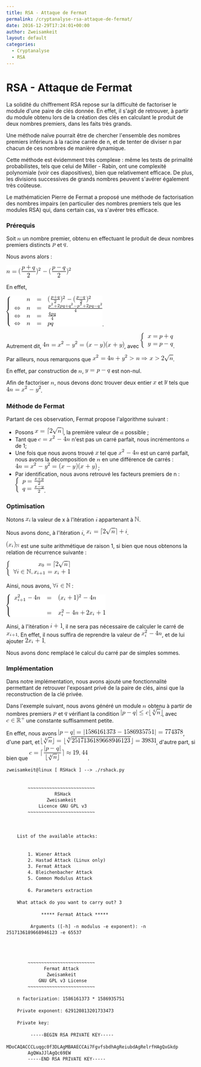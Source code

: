 ```yaml
---
title: RSA - Attaque de Fermat
permalink: /cryptanalyse-rsa-attaque-de-fermat/
date: 2016-12-29T17:24:01+00:00
author: Zweisamkeit
layout: default
categories:
  - Cryptanalyse
  - RSA
---
```

# RSA - Attaque de Fermat

La solidité du chiffrement RSA repose sur la difficulté de factoriser le module d'une paire de clés donnée. En effet, il s'agit de retrouver, à partir du module obtenu lors de la création des clés en calculant le produit de deux nombres premiers, dans les faits très grands.

Une méthode naïve pourrait être de chercher l'ensemble des nombres premiers inférieurs à la racine carrée de n, et de tenter de diviser n par chacun de ces nombres de manière dynamique.

Cette méthode est évidemment très complexe : même les tests de primalité probabilistes, tels que celui de Miller - Rabin, ont une complexité polynomiale (voir ces diapositives), bien que relativement efficace. De plus, les divisions successives de grands nombres peuvent s'avérer également très coûteuse.

Le mathématicien Pierre de Fermat a proposé une méthode de factorisation des nombres impairs (en particulier des nombres premiers tels que les modules RSA) qui, dans certain cas, va s'avérer très efficace.

 
### Prérequis


Soit ![](/img/85ed301d2dec3500a4a7a6b9599251f6.png)<!-- n --> un nombre premier, obtenu en effectuant le produit de deux nombres premiers distincts ![](/img/85fd369a34bcb690cd5cc13153ab2c51.png)<!-- p --> et ![](/img/c69e06211d8d74949a67e9b16517a22a.png)<!-- q -->.

Nous avons alors :

![](/img/1ae854509fd1a4fbf27c87a26305f919.png)<!-- n = (\frac{p+q}{2})^2-(\frac{p-q}{2})^2 -->

En effet,

![](/img/9678312cf1652725634e24b2772f0200.png)<!-- \left\{\begin{array}{rrcl}&n&=&(\frac{p+q}{2})^2-(\frac{p-q}{2})^2\\ \Leftrightarrow&n&=&\frac{p^2+2pq+q^2 - p^2 + 2pq - q^2}{4}\\ \Leftrightarrow&n&=&\frac{4pq}{4}\\ \Leftrightarrow&n&=&pq\end{array}\right. -->.

Autrement dit, ![](/img/7b0b5f1a3299b85662cbc6b01ac8fb36.png)<!-- 4n = x^2-y^2=(x-y)(x+y) -->, avec ![](/img/3ac1a37d2a2c1d4dad9243e2f4c8998d.png)<!--  \left\{\begin{array}{r}x=p+q\\y=p-q\end{array}\right. -->.

Par ailleurs, nous remarquons que ![](/img/a2ff7a38227ded16704d70839f3c9a0f.png)<!--  x^2 = 4n + y^2 > n \Rightarrow x > 2\sqrt{n} -->.

En effet, par construction de ![](/img/85ed301d2dec3500a4a7a6b9599251f6.png)<!-- n -->, ![](/img/19d635840e265ab3355cf423dcf5a57c.png)<!-- y=p-q --> est non-nul.

Afin de factoriser ![](/img/85ed301d2dec3500a4a7a6b9599251f6.png)<!-- n -->, nous devons donc trouver deux entier ![](/img/fb341fe2cc1cadccb1751e5cc07c52ad.png)<!-- x --> et ![](/img/f9cc2768507371dadcfc7d11820baa3f.png)<!-- y --> tels que ![](/img/e9839b2d3cd455aee89482e5e4ab1b5c.png)<!-- 4n=x^2-y^2 -->.

 
### Méthode de Fermat


Partant de ces observation, Fermat propose l'algorithme suivant :

* Posons ![](/img/40c96e27e5acfcc9e5fbce03fa066cf2.png)<!-- x = \lceil 2\sqrt{n}\rceil -->, la première valeur de ![](/img/b5be717cba1b2ad64f2986aed2540851.png)<!-- a --> possible ;
* Tant que ![](/img/8e9e5e63f5c839135d4424bc75413f52.png)<!-- c=x^2 - 4n --> n'est pas un carré parfait, nous incrémentons ![](/img/b5be717cba1b2ad64f2986aed2540851.png)<!-- a --> de 1;
* Une fois que nous avons trouvé ![](/img/fb341fe2cc1cadccb1751e5cc07c52ad.png)<!-- x --> tel que ![](/img/d2455df22e99bf3bf19ca85fe8a079e4.png)<!-- x^2 - 4n --> est un carré parfait, nous avons la décomposition de ![](/img/85ed301d2dec3500a4a7a6b9599251f6.png)<!-- n --> en une différence de carrés : ![](/img/00181f9dcf0826f8f2c15b639fcfcb5a.png)<!--  4n = x^2 - y^2=(x-y)(x+y) --> ;
* Par identification, nous avons retrouvé les facteurs premiers de n : ![](/img/bd9e1e3daeca2df8ecaec940d6004ed5.png)<!-- \left\{\begin{array}{l}p = \frac{x + y}{2}\\q = \frac{x - y}{2}\end{array}\right. -->.

 
### Optimisation


Notons ![](/img/70d713b9358a1361823e4a4be1c63150.png)<!-- x_i --> la valeur de x à l'itération ![](/img/938d7eb55ea8a71b03bd6fc53ec0c3fc.png)<!-- i --> appartenant à ![](/img/77d75490c376733caa7fc55af6d3f2c3.png)<!-- \mathbb{N} -->.

Nous avons donc, à l'itération ![](/img/938d7eb55ea8a71b03bd6fc53ec0c3fc.png)<!-- i -->, ![](/img/73acd53befc598c1c77d343c6f2076ff.png)<!-- x_i=\lceil 2\sqrt{n}\rceil +i -->.

![](/img/b4fdc2cf942cafd6d284fd4dfdf78fdd.png)<!-- (x_i)_{\mathbb{N}} --> est une suite arithmétique de raison 1, si bien que nous obtenons la relation de récurrence suivante :

![](/img/c409fc422def35a630253f3e10d3c2ab.png)<!-- \left\{\begin{array}{r}x_0=\lceil 2\sqrt{n}\rceil\\ \forall i\in\mathbb{N}, x_{i+1}= x_i +1\end{array}\right. -->

Ainsi, nous avons, ![](/img/eb7655362bbb7d75079c9ba5ebf7b1c7.png)<!-- \forall i\in\mathbb{N} --> :

![](/img/7e97798b790eebed32bb8e48c38e1f08.png)<!-- \left\{\begin{array}{rcl}x_{i+1}^2 - 4n&=&(x_i+1)^2-4n\\\\&=&x_i^2-4n+2x_i+1\end{array}\right. -->

Ainsi, à l'itération ![](/img/82a8b9cdd39985556a716ac420c95c71.png)<!-- i+1 -->, il ne sera pas nécessaire de calculer le carré de ![](/img/cf02f957f6a6393edb37b0ccc3045e2c.png)<!-- x_{i+1} -->. En effet, il nous suffira de reprendre la valeur de ![](/img/fde5bb8d6a73ddd0927655fc3cff7823.png)<!-- x_i^2 -4n -->, et de lui ajouter ![](/img/b7483f4d56112eb74c85d73d2ca6943b.png)<!-- 2x_i+1 -->.

Nous avons donc remplacé le calcul du carré par de simples sommes.

### Implémentation

Dans notre implémentation, nous avons ajouté une fonctionnalité permettant de retrouver l'exposant privé de la paire de clés, ainsi que la reconstruction de la clé privée.

Dans l'exemple suivant, nous avons généré un module ![](/img/85ed301d2dec3500a4a7a6b9599251f6.png)<!-- n --> obtenu à partir de nombres premiers ![](/img/85fd369a34bcb690cd5cc13153ab2c51.png)<!-- p --> et ![](/img/c69e06211d8d74949a67e9b16517a22a.png)<!-- q --> vérifiant la condition ![](/img/4eda1ededf6dd9e47ea13184ccefc251.png)<!-- VERTp-qVERT \leq c\lfloor\sqrt[4]{n}\rfloor -->, avec ![](/img/3acbdbcdf3eea57742e7dffe99416a74.png)<!-- c\in\mathbb{R}^+ --> une constante suffisamment petite.

En effet, nous avons ![](/img/e6d90fce9e63c4ef27091ab4d8a24f78.png)<!-- VERTp-qVERT =VERT1586161373-1586935751VERT=774378 -->, d'une part, et ![](/img/73da89a9417a4ca152d5476e348d078b.png)<!-- \lfloor\sqrt[4]{n}\rfloor=\lfloor\sqrt[4]{2517136189668946123}\rfloor=39831 -->, d'autre part, si bien que ![](/img/9237740405559d98d04e8bc9ec820fbb.png)<!-- c = \lceil\frac{VERTp-qVERT}{\lfloor\sqrt[4]{n}\rfloor}\rceil\approx 19,44 -->.

```
zweisamkeit@linux [ RSHack ] --> ./rshack.py 


        ~~~~~~~~~~~~~~~~~~~~~~~~~
                  RSHack         
               Zweisamkeit       
            Licence GNU GPL v3   
        ~~~~~~~~~~~~~~~~~~~~~~~~~



    List of the available attacks:


        1. Wiener Attack
        2. Hastad Attack (Linux only)
        3. Fermat Attack
        4. Bleichenbacher Attack
        5. Common Modulus Attack

        6. Parameters extraction

    What attack do you want to carry out? 3

             ***** Fermat Attack *****

         Arguments ([-h] -n modulus -e exponent): -n 2517136189668946123 -e 65537




        ~~~~~~~~~~~~~~~~~~~~~~~~~
              Fermat Attack      
               Zweisamkeit       
            GNU GPL v3 License   
        ~~~~~~~~~~~~~~~~~~~~~~~~~

    n factorization: 1586161373 * 1586935751 

    Private exponent: 629120813201733473 

    Private key: 

         -----BEGIN RSA PRIVATE KEY-----
        MDoCAQACCCLuqgc0f3DLAgMBAAECCAi7FgvfsbdhAgReiubdAgRelrfHAgQxGkdp
        AgQWaJJlAgQc69EW
        -----END RSA PRIVATE KEY-----
```
